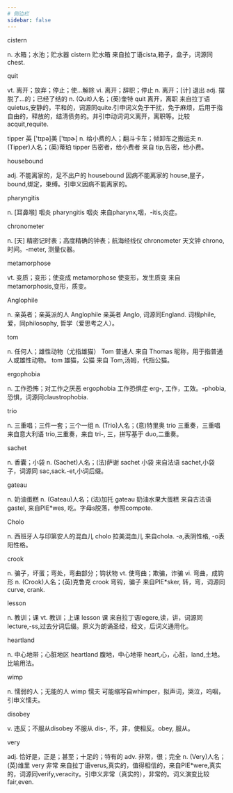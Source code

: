 ```yaml
---
# 侧边栏
sidebar: false
---
```

cistern

n. 水箱；水池；贮水器 cistern 贮水箱 来自拉丁语cista,箱子，盒子，词源同chest.

quit

vt. 离开；放弃；停止；使…解除 vi. 离开；辞职；停止 n. 离开；[计] 退出 adj. 摆脱了…的；已经了结的 n. (Quit)人名；(英)奎特 quit 离开，离职 来自拉丁语quietus,安静的，平和的，词源同quite.引申词义免于干扰，免于麻烦，后用于指 自由的，释放的，结清债务的。并引申动词词义离开，离职等。比较acquit,requite. 

tipper
英 ['tɪpə]美 ['tɪpɚ]
n. 给小费的人；翻斗卡车；倾卸车之搬运夫
n. (Tipper)人名；(英)蒂珀
tipper 告密者，给小费者
来自 tip,告密，给小费。

housebound

adj. 不能离家的，足不出户的 housebound 因病不能离家的 house,屋子，bound,绑定，束缚。引申义因病不能离家的。

pharyngitis

n. [耳鼻喉] 咽炎 pharyngitis 咽炎 来自pharynx,咽，-itis,炎症。 

chronometer

n. [天] 精密记时表；高度精确的钟表；航海经线仪 chronometer 天文钟 chrono, 时间。-meter, 测量仪器。

metamorphose

vt. 变质；变形；使变成 metamorphose 使变形，发生质变 来自metamorphosis,变形，质变。

Anglophile

n. 亲英者；亲英派的人 Anglophile 亲英者 Anglo, 词源同England. 词根phile, 爱，同philosophy, 哲学（爱思考之人）。 

tom

n. 任何人；雄性动物（尤指雄猫） Tom 普通人 来自 Thomas 昵称，用于指普通人或雄性动物。 tom 雄猫，公猫 来自 Tom,汤姆，代指公猫。

ergophobia

n. 工作恐怖；对工作之厌恶 ergophobia 工作恐惧症 erg-, 工作，工效。-phobia, 恐惧，词源同claustrophobia. 

trio

n. 三重唱；三件一套；三个一组 n. (Trio)人名；(意)特里奥 trio 三重奏，三重唱 来自意大利语 trio,三重奏，来自 tri-, 三，拼写基于 duo,二重奏。

sachet

n. 香囊；小袋 n. (Sachet)人名；(法)萨谢 sachet 小袋 来自法语 sachet,小袋子，词源同 sac,sack.-et,小词后缀。

gateau

n. 奶油蛋糕 n. (Gateau)人名；(法)加托 gateau 奶油水果大蛋糕 来自古法语gastel, 来自PIE*wes, 吃。字母s脱落，参照compote.

Cholo

n. 西班牙人与印第安人的混血儿 cholo 拉美混血儿 来自chola. -a,表阴性格, -o表阳性格。

crook

n. 骗子，坏蛋；弯处，弯曲部分；钩状物 vt. 使弯曲；欺骗，诈骗 vi. 弯曲，成钩形 n. (Crook)人名；(英)克鲁克 crook 弯钩，骗子 来自PIE*sker, 转，弯，词源同curve, crank. 

lesson

n. 教训；课 vt. 教训；上课 lesson 课 来自拉丁语legere,读，讲，词源同lecture,-ss,过去分词后缀。原义为朗诵圣经，经文，后词义通用化。

heartland

n. 中心地带；心脏地区 heartland 腹地，中心地带 heart,心，心脏，land,土地。比喻用法。

wimp

n. 懦弱的人；无能的人 wimp 懦夫 可能缩写自whimper，拟声词，哭泣，呜咽，引申义懦夫。

disobey

v. 违反；不服从disobey 不服从 dis-, 不，非，使相反。obey, 服从。

very

adj. 恰好是，正是；甚至；十足的；特有的 adv. 非常，很；完全 n. (Very)人名；(英)维里 very 非常 来自拉丁语verus,真实的，值得相信的，来自PIE*were,真实的，词源同verify,veracity。引申义非常（真实的），非常的。词义演变比较fair,even.
